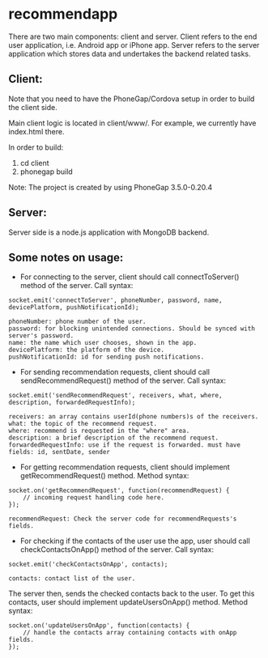 recommendapp
============

There are two main components: client and server. Client refers to the end user application, i.e. Android app or iPhone app. Server refers to the server application which stores data and undertakes the backend related tasks.

Client:
---------
Note that you need to have the PhoneGap/Cordova setup in order to build the client side.

Main client logic is located in client/www/. For example, we currently have index.html there.

In order to build:
1. cd client
2. phonegap build

Note: The project is created by using PhoneGap 3.5.0-0.20.4

Server:
---------
Server side is a node.js application with MongoDB backend.

Some notes on usage:
---------
- For connecting to the server, client should call connectToServer() method of the server. Call syntax:

```
socket.emit('connectToServer', phoneNumber, password, name, devicePlatform, pushNotificationId);

phoneNumber: phone number of the user.
password: for blocking unintended connections. Should be synced with server's password.
name: the name which user chooses, shown in the app.
devicePlatform: the platform of the device.
pushNotificationId: id for sending push notifications.
```

- For sending recommendation requests, client should call sendRecommendRequest() method of the server. Call syntax:

```
socket.emit('sendRecommendRequest', receivers, what, where, description, forwardedRequestInfo);

receivers: an array contains userId(phone numbers)s of the receivers.
what: the topic of the recommend request.
where: recommend is requested in the "where" area.
description: a brief description of the recommend request.
forwardedRequestInfo: use if the request is forwarded. must have fields: id, sentDate, sender
```

- For getting recommendation requests, client should implement getRecommendRequest() method. Method syntax:

```
socket.on('getRecommendRequest', function(recommendRequest) {
	// incoming request handling code here.
});

recommendRequest: Check the server code for recommendRequests's fields.
```

- For checking if the contacts of the user use the app, user should call checkContactsOnApp() method of the server. Call syntax:

```
socket.emit('checkContactsOnApp', contacts);

contacts: contact list of the user.
```
The server then, sends the checked contacts back to the user. To get this contacts, user should implement updateUsersOnApp() method.
Method syntax:

```
socket.on('updateUsersOnApp', function(contacts) {
	// handle the contacts array containing contacts with onApp fields.
});
```